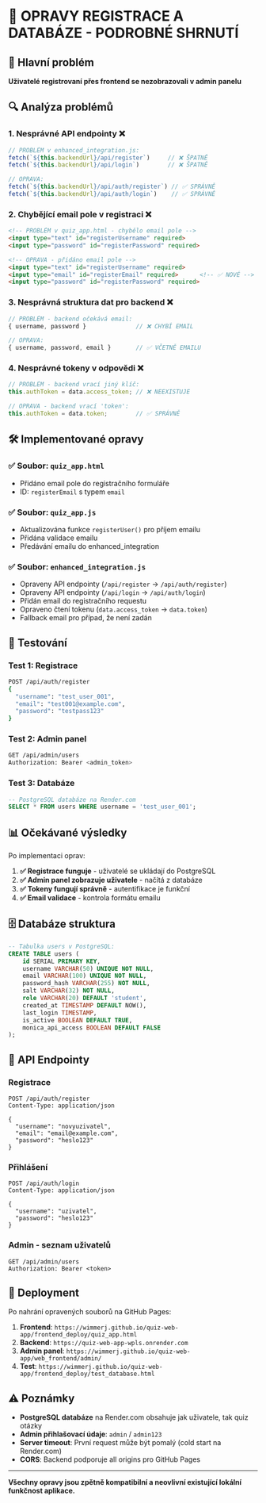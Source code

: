 # 🔧 OPRAVY REGISTRACE A DATABÁZE - PODROBNÉ SHRNUTÍ

## 🎯 Hlavní problém
**Uživatelé registrovaní přes frontend se nezobrazovali v admin panelu**

## 🔍 Analýza problémů

### 1. **Nesprávné API endpointy** ❌
```javascript
// PROBLÉM v enhanced_integration.js:
fetch(`${this.backendUrl}/api/register`)     // ❌ ŠPATNĚ
fetch(`${this.backendUrl}/api/login`)        // ❌ ŠPATNĚ

// OPRAVA:
fetch(`${this.backendUrl}/api/auth/register`) // ✅ SPRÁVNĚ  
fetch(`${this.backendUrl}/api/auth/login`)    // ✅ SPRÁVNĚ
```

### 2. **Chybějící email pole v registraci** ❌
```html
<!-- PROBLÉM v quiz_app.html - chybělo email pole -->
<input type="text" id="registerUsername" required>
<input type="password" id="registerPassword" required>

<!-- OPRAVA - přidáno email pole -->
<input type="text" id="registerUsername" required>
<input type="email" id="registerEmail" required>      <!-- ✅ NOVÉ -->
<input type="password" id="registerPassword" required>
```

### 3. **Nesprávná struktura dat pro backend** ❌
```javascript
// PROBLÉM - backend očekává email:
{ username, password }              // ❌ CHYBÍ EMAIL

// OPRAVA:
{ username, password, email }       // ✅ VČETNĚ EMAILU
```

### 4. **Nesprávné tokeny v odpovědi** ❌
```javascript
// PROBLÉM - backend vrací jiný klíč:
this.authToken = data.access_token; // ❌ NEEXISTUJE

// OPRAVA - backend vrací 'token':
this.authToken = data.token;        // ✅ SPRÁVNĚ
```

## 🛠️ Implementované opravy

### ✅ Soubor: `quiz_app.html`
- Přidáno email pole do registračního formuláře
- ID: `registerEmail` s typem `email`

### ✅ Soubor: `quiz_app.js`
- Aktualizována funkce `registerUser()` pro příjem emailu
- Přidána validace emailu
- Předávání emailu do enhanced_integration

### ✅ Soubor: `enhanced_integration.js`
- Opraveny API endpointy (`/api/register` → `/api/auth/register`)
- Opraveny API endpointy (`/api/login` → `/api/auth/login`)
- Přidán email do registračního requestu
- Opraveno čtení tokenu (`data.access_token` → `data.token`)
- Fallback email pro případ, že není zadán

## 🧪 Testování

### Test 1: Registrace
```bash
POST /api/auth/register
{
  "username": "test_user_001",
  "email": "test001@example.com", 
  "password": "testpass123"
}
```

### Test 2: Admin panel
```bash
GET /api/admin/users
Authorization: Bearer <admin_token>
```

### Test 3: Databáze
```sql
-- PostgreSQL databáze na Render.com
SELECT * FROM users WHERE username = 'test_user_001';
```

## 📊 Očekávané výsledky

Po implementaci oprav:

1. **✅ Registrace funguje** - uživatelé se ukládají do PostgreSQL
2. **✅ Admin panel zobrazuje uživatele** - načítá z databáze 
3. **✅ Tokeny fungují správně** - autentifikace je funkční
4. **✅ Email validace** - kontrola formátu emailu

## 🗄️ Databáze struktura

```sql
-- Tabulka users v PostgreSQL:
CREATE TABLE users (
    id SERIAL PRIMARY KEY,
    username VARCHAR(50) UNIQUE NOT NULL,
    email VARCHAR(100) UNIQUE NOT NULL,
    password_hash VARCHAR(255) NOT NULL,
    salt VARCHAR(32) NOT NULL,
    role VARCHAR(20) DEFAULT 'student',
    created_at TIMESTAMP DEFAULT NOW(),
    last_login TIMESTAMP,
    is_active BOOLEAN DEFAULT TRUE,
    monica_api_access BOOLEAN DEFAULT FALSE
);
```

## 🔗 API Endpointy

### Registrace
```http
POST /api/auth/register
Content-Type: application/json

{
  "username": "novyuzivatel",
  "email": "email@example.com",
  "password": "heslo123"
}
```

### Přihlášení  
```http
POST /api/auth/login
Content-Type: application/json

{
  "username": "uzivatel",
  "password": "heslo123"
}
```

### Admin - seznam uživatelů
```http
GET /api/admin/users
Authorization: Bearer <token>
```

## 🚀 Deployment

Po nahrání opravených souborů na GitHub Pages:

1. **Frontend**: `https://wimmerj.github.io/quiz-web-app/frontend_deploy/quiz_app.html`
2. **Backend**: `https://quiz-web-app-wpls.onrender.com`
3. **Admin panel**: `https://wimmerj.github.io/quiz-web-app/web_frontend/admin/`
4. **Test**: `https://wimmerj.github.io/quiz-web-app/frontend_deploy/test_database.html`

## ⚠️ Poznámky

- **PostgreSQL databáze** na Render.com obsahuje jak uživatele, tak quiz otázky
- **Admin přihlašovací údaje**: `admin` / `admin123`
- **Server timeout**: První request může být pomalý (cold start na Render.com)
- **CORS**: Backend podporuje all origins pro GitHub Pages

---

**Všechny opravy jsou zpětně kompatibilní a neovlivní existující lokální funkčnost aplikace.**
